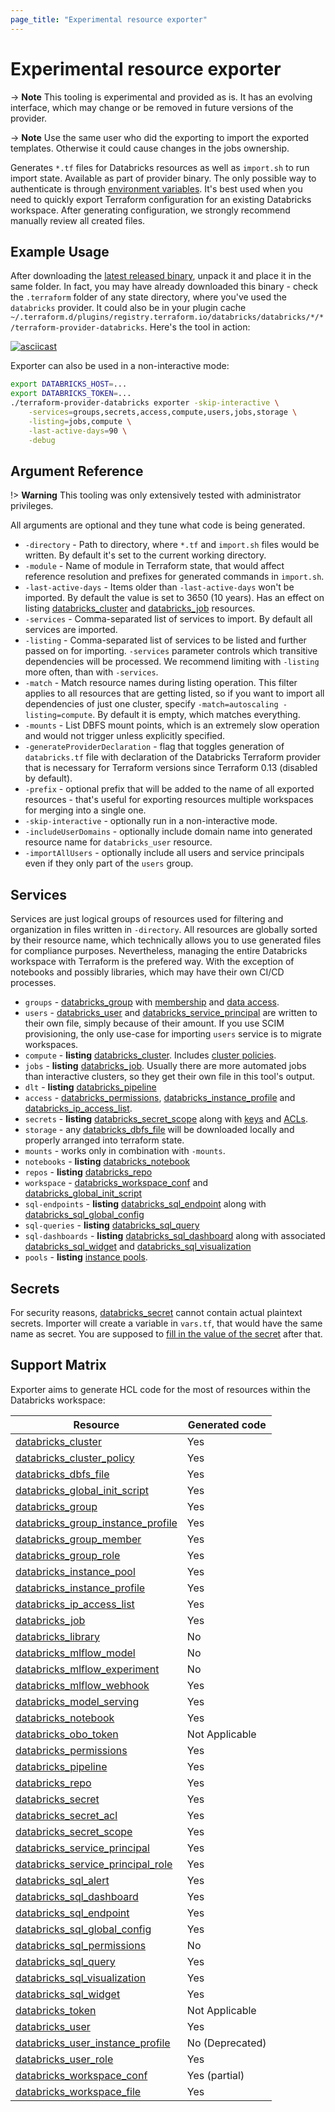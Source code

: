 ```yaml
---
page_title: "Experimental resource exporter"
---
```

# Experimental resource exporter

-> **Note** This tooling is experimental and provided as is. It has an evolving interface, which may change or be removed in future versions of the provider.

-> **Note** Use the same user who did the exporting to import the exported templates.  Otherwise it could cause changes in the jobs ownership.

Generates `*.tf` files for Databricks resources as well as `import.sh` to run import state. Available as part of provider binary. The only possible way to authenticate is through [environment variables](../index.md#Environment-variables). It's best used when you need to quickly export Terraform configuration for an existing Databricks workspace. After generating configuration, we strongly recommend manually review all created files.

## Example Usage

After downloading the [latest released binary](https://github.com/databricks/terraform-provider-databricks/releases), unpack it and place it in the same folder. In fact, you may have already downloaded this binary - check the `.terraform` folder of any state directory, where you've used the `databricks` provider. It could also be in your plugin cache `~/.terraform.d/plugins/registry.terraform.io/databricks/databricks/*/*/terraform-provider-databricks`. Here's the tool in action:

[![asciicast](https://asciinema.org/a/Rv8ZFJQpfrfp6ggWddjtyXaOy.svg)](https://asciinema.org/a/Rv8ZFJQpfrfp6ggWddjtyXaOy)

Exporter can also be used in a non-interactive mode:

```bash
export DATABRICKS_HOST=...
export DATABRICKS_TOKEN=...
./terraform-provider-databricks exporter -skip-interactive \
    -services=groups,secrets,access,compute,users,jobs,storage \
    -listing=jobs,compute \
    -last-active-days=90 \
    -debug
```

## Argument Reference

!> **Warning** This tooling was only extensively tested with administrator privileges. 

All arguments are optional and they tune what code is being generated.

* `-directory` - Path to directory, where `*.tf` and `import.sh` files would be written. By default it's set to the current working directory.
* `-module` - Name of module in Terraform state, that would affect reference resolution and prefixes for generated commands in `import.sh`.
* `-last-active-days` - Items older than `-last-active-days` won't be imported. By default the value is set to 3650 (10 years). Has an effect on listing [databricks_cluster](../resources/cluster.md) and [databricks_job](../resources/job.md) resources.
* `-services` - Comma-separated list of services to import. By default all services are imported. 
* `-listing` - Comma-separated list of services to be listed and further passed on for importing. `-services` parameter controls which transitive dependencies will be processed. We recommend limiting with `-listing` more often, than with `-services`.
* `-match` - Match resource names during listing operation. This filter applies to all resources that are getting listed, so if you want to import all dependencies of just one cluster, specify `-match=autoscaling -listing=compute`. By default it is empty, which matches everything.
* `-mounts` - List DBFS mount points, which is an extremely slow operation and would not trigger unless explicitly specified.
* `-generateProviderDeclaration` - flag that toggles generation of `databricks.tf` file with declaration of the Databricks Terraform provider that is necessary for Terraform versions since Terraform 0.13 (disabled by default).
* `-prefix` - optional prefix that will be added to the name of all exported resources - that's useful for exporting resources multiple workspaces for merging into a single one.
* `-skip-interactive` - optionally run in a non-interactive mode.
* `-includeUserDomains` - optionally include domain name into generated resource name for `databricks_user` resource.
* `-importAllUsers` - optionally include all users and service principals even if they only part of the `users` group.

## Services

Services are just logical groups of resources used for filtering and organization in files written in `-directory`. All resources are globally sorted by their resource name, which technically allows you to use generated files for compliance purposes. Nevertheless, managing the entire Databricks workspace with Terraform is the prefered way. With the exception of notebooks and possibly libraries, which may have their own CI/CD processes.
* `groups` - [databricks_group](../data-sources/group.md) with [membership](../resources/group_member.md) and [data access](../resources/group_instance_profile.md).
* `users` - [databricks_user](../resources/user.md) and [databricks_service_principal](../resources/service_principal.md) are written to their own file, simply because of their amount. If you use SCIM provisioning, the only use-case for importing `users` service is to migrate workspaces.
* `compute` - **listing** [databricks_cluster](../resources/cluster.md). Includes [cluster policies](../resources/cluster_policy.md).
* `jobs` - **listing** [databricks_job](../resources/job.md). Usually there are more automated jobs than interactive clusters, so they get their own file in this tool's output.
* `dlt` - **listing** [databricks_pipeline](../resources/pipeline.md)
* `access` - [databricks_permissions](../resources/permissions.md), [databricks_instance_profile](../resources/instance_profile.md) and [databricks_ip_access_list](../resources/ip_access_list.md).
* `secrets` - **listing** [databricks_secret_scope](../resources/secret_scope.md) along with [keys](../resources/secret.md) and [ACLs](../resources/secret_acl.md). 
* `storage` - any [databricks_dbfs_file](../resources/dbfs_file.md) will be downloaded locally and properly arranged into terraform state.
* `mounts` - works only in combination with `-mounts`.
* `notebooks` - **listing** [databricks_notebook](../resources/notebook.md)
* `repos` - **listing** [databricks_repo](../resources/repo.md)
* `workspace` - [databricks_workspace_conf](../resources/workspace_conf.md) and [databricks_global_init_script](../resources/global_init_script.md)
* `sql-endpoints` - **listing** [databricks_sql_endpoint](../resources/sql_endpoint.md) along with [databricks_sql_global_config](../resources/sql_global_config.md)
* `sql-queries` - **listing** [databricks_sql_query](../resources/sql_query.md)
* `sql-dashboards` - **listing** [databricks_sql_dashboard](../resources/sql_dashboard.md) along with associated [databricks_sql_widget](../resources/sql_widget.md) and [databricks_sql_visualization](../resources/sql_visualization.md)
* `pools` - **listing** [instance pools](../resources/instance_pool.md).

## Secrets

For security reasons, [databricks_secret](../resources/secret.md) cannot contain actual plaintext secrets. Importer will create a variable in `vars.tf`, that would have the same name as secret. You are supposed to [fill in the value of the secret](https://blog.gruntwork.io/a-comprehensive-guide-to-managing-secrets-in-your-terraform-code-1d586955ace1#0e7d) after that.

## Support Matrix

Exporter aims to generate HCL code for the most of resources within the Databricks workspace:

| Resource | Generated code |
| --- | --- |
| [databricks_cluster](../resources/cluster.md) | Yes |
| [databricks_cluster_policy](../resources/cluster_policy.md) | Yes |
| [databricks_dbfs_file](../resources/dbfs_file.md) | Yes |
| [databricks_global_init_script](../resources/global_init_script.md) | Yes |
| [databricks_group](../resources/group.md) | Yes |
| [databricks_group_instance_profile](../resources/group_instance_profile.md) | Yes |
| [databricks_group_member](../resources/group_member.md) | Yes |
| [databricks_group_role](../resources/group_role.md) | Yes |
| [databricks_instance_pool](../resources/instance_pool.md) | Yes |
| [databricks_instance_profile](../resources/instance_profile.md) | Yes |
| [databricks_ip_access_list](../resources/ip_access_list.md) | Yes |
| [databricks_job](../resources/job.md) | Yes |
| [databricks_library](../resources/library.md) | No |
| [databricks_mlflow_model](../resources/mlflow_model.md) | No |
| [databricks_mlflow_experiment](../resources/mlflow_experiment.md) | No |
| [databricks_mlflow_webhook](../resources/mlflow_webhook.md) | Yes |
| [databricks_model_serving](../resources/model_serving) | Yes |
| [databricks_notebook](../resources/notebook.md) | Yes |
| [databricks_obo_token](../resources/obo_token.md) | Not Applicable |
| [databricks_permissions](../resources/permissions.md) | Yes |
| [databricks_pipeline](../resources/pipeline.md) | Yes |
| [databricks_repo](../resources/repo.md) | Yes |
| [databricks_secret](../resources/secret.md) | Yes |
| [databricks_secret_acl](../resources/secret_acl.md) | Yes |
| [databricks_secret_scope](../resources/secret_scope.md) | Yes |
| [databricks_service_principal](../resources/service_principal.md) | Yes |
| [databricks_service_principal_role](../resources/service_principal_role.md) | Yes |
| [databricks_sql_alert](../resources/sql_alert.md) | Yes |
| [databricks_sql_dashboard](../resources/sql_dashboard.md) | Yes |
| [databricks_sql_endpoint](../resources/sql_endpoint.md) | Yes |
| [databricks_sql_global_config](../resources/sql_global_config.md) | Yes |
| [databricks_sql_permissions](../resources/sql_permissions.md) | No |
| [databricks_sql_query](../resources/sql_query.md) | Yes |
| [databricks_sql_visualization](../resources/sql_visualization.md) | Yes |
| [databricks_sql_widget](../resources/sql_widget.md) | Yes |
| [databricks_token](../resources/token.md) | Not Applicable |
| [databricks_user](../resources/user.md) | Yes |
| [databricks_user_instance_profile](../resources/user_instance_profile.md) | No (Deprecated) |
| [databricks_user_role](../resources/user_role.md) | Yes |
| [databricks_workspace_conf](../resources/workspace_conf.md) | Yes (partial) |
| [databricks_workspace_file](../resources/workspace_file.md) | Yes |

